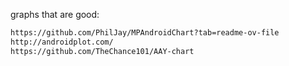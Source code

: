 graphs that are good:
```bash
https://github.com/PhilJay/MPAndroidChart?tab=readme-ov-file
http://androidplot.com/
https://github.com/TheChance101/AAY-chart
```
